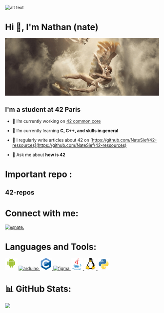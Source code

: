 ![alt text](https://github.com/NateSief/stock/blob/main/luffyg5.png?raw=true)

# Hi 👋, I'm Nathan (nate)

<img src = "./img/Icarus.png" alt="La Chute d'Icare" class = "image">

## I'm a student at 42 Paris

- 🔭 I’m currently working on [42 common core](https://github.com/NateSief/42-paris.git)

- 🌱 I’m currently learning **C, C++, and skills in general**

<!--- 👨‍💻 All of my projects are available at [https://natesief.github.io/portfolio](https://natesief.github.io/portfolio) -->

- 📝 I regularly write articles about 42 on [https://github.com/NateSief/42-ressources](https://github.com/NateSief/42-ressources)

- 💬 Ask me about **how is 42**

# Important repo : 
## 42-repos

# Connect with me:
<p align="left">
<a href="https://medium.com/@nate." target="blank"><img align="center" src="https://raw.githubusercontent.com/rahuldkjain/github-profile-readme-generator/master/src/images/icons/Social/medium.svg" alt="@nate." height="60" width="80" /></a>
</p>

# Languages and Tools:
<p align="left"> <a href="https://developer.android.com" target="_blank" rel="noreferrer"> <img src="https://raw.githubusercontent.com/devicons/devicon/master/icons/android/android-original-wordmark.svg" alt="android" width="40" height="40"/></a>  <a href="https://www.arduino.cc/" target="_blank" rel="noreferrer"> <img src="https://cdn.worldvectorlogo.com/logos/arduino-1.svg" alt="arduino" width="40" height="40"/> </a> 
  <a href="https://www.cprogramming.com/" target="_blank" rel="noreferrer"> <img src="https://raw.githubusercontent.com/devicons/devicon/master/icons/c/c-original.svg" alt="c" width="40" height="40"/> </a>
  <a href="https://www.figma.com/" target="_blank" rel="noreferrer"> <img src="https://www.vectorlogo.zone/logos/figma/figma-icon.svg" alt="figma" width="40" height="40"/> </a>  
  <a href="https://www.java.com" target="_blank" rel="noreferrer"> <img src="https://raw.githubusercontent.com/devicons/devicon/master/icons/java/java-original.svg" alt="java" width="40" height="40"/> </a>
  <a href="https://www.linux.org/" target="_blank" rel="noreferrer"> <img src="https://raw.githubusercontent.com/devicons/devicon/master/icons/linux/linux-original.svg" alt="linux" width="40" height="40"/> </a>
  <a href="https://www.python.org" target="_blank" rel="noreferrer"> <img src="https://raw.githubusercontent.com/devicons/devicon/master/icons/python/python-original.svg" alt="python" width="40" height="40"/> </a>
  </p>

# 📊 GitHub Stats:
![](https://github-readme-streak-stats.herokuapp.com/?user=nate.sief&theme=dark&hide_border=false)<br/>
